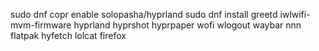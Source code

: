 sudo dnf copr enable solopasha/hyprland
sudo dnf install greetd iwlwifi-mvm-firmware hyprland hyprshot hyprpaper wofi wlogout waybar nnn flatpak hyfetch lolcat firefox

